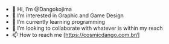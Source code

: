 - 👋 Hi, I’m @Dangokojima
- 👀 I’m interested in Graphic and Game Design 
- 🌱 I’m currently learning programming
- 💞️ I’m looking to collaborate with whatever is within my reach
- 📫 How to reach me [https://cosmicdango.com.br/]

<!---
Dangokojima/Dangokojima is a ✨ special ✨ repository because its `README.md` (this file) appears on your GitHub profile.
You can click the Preview link to take a look at your changes.
--->
